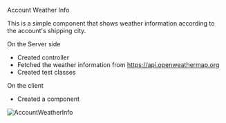 Account Weather Info

This is a simple component that shows weather information according to the account's shipping city.

On the Server side
* Created controller
* Fetched the weather information from https://api.openweathermap.org
* Created test classes

On the client
* Created a component


![AccountWeatherInfo](https://github.com/user-attachments/assets/989f229a-28f8-4c01-8e38-81f6f2bf4927)
